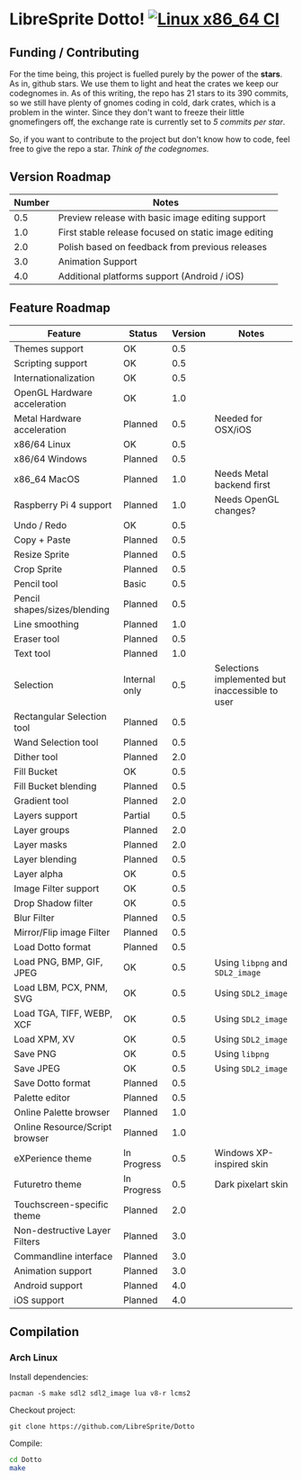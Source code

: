 # LibreSprite Dotto! [![Linux x86_64 CI](https://github.com/LibreSprite/Dotto/actions/workflows/c-cpp-linux-x86_64.yml/badge.svg?branch=development)](https://github.com/LibreSprite/Dotto/actions/workflows/c-cpp-linux-x86_64.yml)

## Funding / Contributing

For the time being, this project is fuelled purely by the power of the **stars**.
As in, github stars.
We use them to light and heat the crates we keep our codegnomes in. As of this
writing, the repo has 21 stars to its 390 commits, so we still have plenty of
gnomes coding in cold, dark crates, which is a problem in the winter.
Since they don't want to freeze their little gnomefingers off, the exchange
rate is currently set to *5 commits per star*.

So, if you want to contribute to the project but don't know how to code, feel
free to give the repo a star. *Think of the codegnomes.*

## Version Roadmap

| Number | Notes                                                |
| ---    | ---                                                  |
| 0.5    | Preview release with basic image editing support     |
| 1.0    | First stable release focused on static image editing |
| 2.0    | Polish based on feedback from previous releases      |
| 3.0    | Animation Support                                    |
| 4.0    | Additional platforms support (Android / iOS)         |

## Feature Roadmap

| Feature                        | Status        | Version | Notes                                           |
| ---------------                | --------      | ---     | -----                                           |
| Themes support                 | OK            | 0.5     |                                                 |
| Scripting support              | OK            | 0.5     |                                                 |
| Internationalization           | OK            | 0.5     |                                                 |
| OpenGL Hardware acceleration   | OK            | 1.0     |                                                 |
| Metal Hardware acceleration    | Planned       | 0.5     | Needed for OSX/iOS                              |
| x86/64 Linux                   | OK            | 0.5     |                                                 |
| x86/64 Windows                 | Planned       | 0.5     |                                                 |
| x86_64 MacOS                   | Planned       | 1.0     | Needs Metal backend first                       |
| Raspberry Pi 4 support         | Planned       | 1.0     | Needs OpenGL changes?                           |
| Undo / Redo                    | OK            | 0.5     |                                                 |
| Copy + Paste                   | Planned       | 0.5     |                                                 |
| Resize Sprite                  | Planned       | 0.5     |                                                 |
| Crop Sprite                    | Planned       | 0.5     |                                                 |
| Pencil tool                    | Basic         | 0.5     |                                                 |
| Pencil shapes/sizes/blending   | Planned       | 0.5     |                                                 |
| Line smoothing                 | Planned       | 1.0     |                                                 |
| Eraser tool                    | Planned       | 0.5     |                                                 |
| Text tool                      | Planned       | 1.0     |                                                 |
| Selection                      | Internal only | 0.5     | Selections implemented but inaccessible to user |
| Rectangular Selection tool     | Planned       | 0.5     |                                                 |
| Wand Selection tool            | Planned       | 0.5     |                                                 |
| Dither tool                    | Planned       | 2.0     |                                                 |
| Fill Bucket                    | OK            | 0.5     |                                                 |
| Fill Bucket blending           | Planned       | 0.5     |                                                 |
| Gradient tool                  | Planned       | 2.0     |                                                 |
| Layers support                 | Partial       | 0.5     |                                                 |
| Layer groups                   | Planned       | 2.0     |                                                 |
| Layer masks                    | Planned       | 2.0     |                                                 |
| Layer blending                 | Planned       | 0.5     |                                                 |
| Layer alpha                    | OK            | 0.5     |                                                 |
| Image Filter support           | OK            | 0.5     |                                                 |
| Drop Shadow filter             | OK            | 0.5     |                                                 |
| Blur Filter                    | Planned       | 0.5     |                                                 |
| Mirror/Flip image Filter       | Planned       | 0.5     |                                                 |
| Load Dotto format              | Planned       | 0.5     |                                                 |
| Load PNG, BMP, GIF, JPEG       | OK            | 0.5     | Using `libpng` and `SDL2_image`                 |
| Load LBM, PCX, PNM, SVG        | OK            | 0.5     | Using `SDL2_image`                              |
| Load TGA, TIFF, WEBP, XCF      | OK            | 0.5     | Using `SDL2_image`                              |
| Load XPM, XV                   | OK            | 0.5     | Using `SDL2_image`                              |
| Save PNG                       | OK            | 0.5     | Using `libpng`                                  |
| Save JPEG                      | OK            | 0.5     | Using `SDL2_image`                              |
| Save Dotto format              | Planned       | 0.5     |                                                 |
| Palette editor                 | Planned       | 0.5     |                                                 |
| Online Palette browser         | Planned       | 1.0     |                                                 |
| Online Resource/Script browser | Planned       | 1.0     |                                                 |
| eXPerience theme               | In Progress   | 0.5     | Windows XP-inspired skin                        |
| Futuretro theme                | In Progress   | 0.5     | Dark pixelart skin                              |
| Touchscreen-specific theme     | Planned       | 2.0     |                                                 |
| Non-destructive Layer Filters  | Planned       | 3.0     |                                                 |
| Commandline interface          | Planned       | 3.0     |                                                 |
| Animation support              | Planned       | 3.0     |                                                 |
| Android support                | Planned       | 4.0     |                                                 |
| iOS support                    | Planned       | 4.0     |                                                 |

## Compilation

### Arch Linux

Install dependencies:

`pacman -S make sdl2 sdl2_image lua v8-r lcms2`

Checkout project:

`git clone https://github.com/LibreSprite/Dotto`

Compile:

```sh
cd Dotto
make
```
